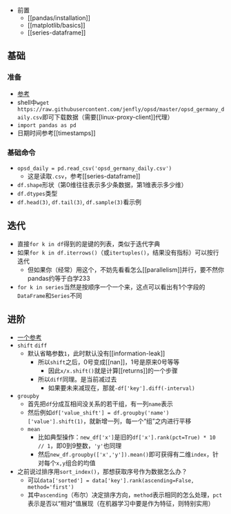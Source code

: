 - 前置
  - [[pandas/installation]]
  - [[matplotlib/basics]]
  - [[series-dataframe]]
## 基础
### 准备
- [参考](https://www.dataquest.io/blog/tutorial-time-series-analysis-with-pandas/)
- shell中`wget https://raw.githubusercontent.com/jenfly/opsd/master/opsd_germany_daily.csv`即可下载数据（需要[[linux-proxy-client]]代理）
- `import pandas as pd`
- 日期时间参考[[timestamps]]
### 基础命令
- `opsd_daily = pd.read_csv('opsd_germany_daily.csv')`
  - 这是读取`.csv`，参考[[series-dataframe]]
- `df.shape`形状（第0维往往表示多少条数据，第1维表示多少维）
- `df.dtypes`类型
- `df.head(3)`, `df.tail(3)`, `df.sample(3)`看示例
## 迭代
- 直接`for k in df`得到的是键的列表，类似于迭代字典
- 如果`for k in df.iterrows()`（或`itertuples()`，结果没有指标）可以按行迭代
  - 但如果你（经常）用这个，不妨先看看怎么[[parallelism]]并行，要不然你pandas约等于白学233
- `for k in series`当然是按顺序一个一个来，这点可以看出有1个字段的`DataFrame`和`Series`不同
## 进阶
- [一个参考](https://blog.csdn.net/weixin_42033491/article/details/108104305)
- `shift` `diff`
  - 默认省略参数`1`，此时默认没有[[information-leak]]
      - 所以`shift`之后，0号变成[[nan]]，1号是原来0号等等
        - 因此`x/x.shift()`就是计算[[returns]]的一个步骤
      - 所以`diff`同理。是当前减过去
        - 如果要未来减现在，那就`-df['key'].diff(-interval)`
- `groupby`
  - 首先把`df`分成互相间没关系的若干组，有一列`name`表示
  - 然后例如`df['value_shift'] = df.groupby('name')['value'].shift(1)`，就新增一列，每一个“组”之内进行平移
  - `mean`
    - 比如典型操作：`new_df['x']`是旧的`df['x'].rank(pct=True) * 10 // 1`，即0到9整数，`'y'`也同理
    - 然后`new_df.groupby(['x','y']).mean()`即可获得有二维`index`，针对每个`x,y`组合的均值
- 之前说过排序用`sort_index()`，那想获取序号作为数据怎么办？
  - 可以`data['sorted'] = data['key'].rank(ascending=False, method='first')`
  - 其中`ascending`（布尔）决定排序方向，`method`表示相同的怎么处理，`pct`表示是否以“相对”值展现（在机器学习中要是作为特征，则特别实用）